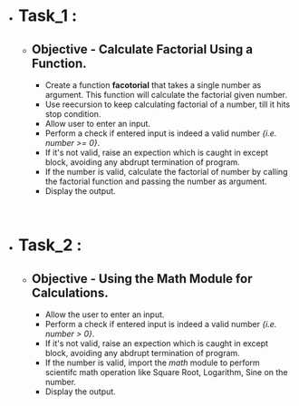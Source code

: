 - # **Task_1** :
  - ## Objective - Calculate Factorial Using a Function.
    - Create a function **facotorial** that takes a single number as argument. This function will calculate the factorial given number.
    - Use reecursion to keep calculating factorial of a number, till it hits stop condition.
    - Allow user to enter an input.
    - Perform a check if entered input is indeed a valid number *{i.e. number >= 0}*.
    - If it's not valid, raise an expection which is caught in except block, avoiding any abdrupt termination of program.
    - If the number is valid, calculate the factorial of number by calling the factorial function and passing the number as argument.
    - Display the output.

<br>

- # **Task_2** :
  - ## Objective - Using the Math Module for Calculations.
    - Allow the user to enter an input.
    - Perform a check if entered input is indeed a valid number *{i.e. number > 0}*.
    - If it's not valid, raise an expection which is caught in except block, avoiding any abdrupt termination of program.
    - If the number is valid, import the *math* module to perform scientifc math operation like Square Root, Logarithm, Sine on the number.
    - Display the output.

